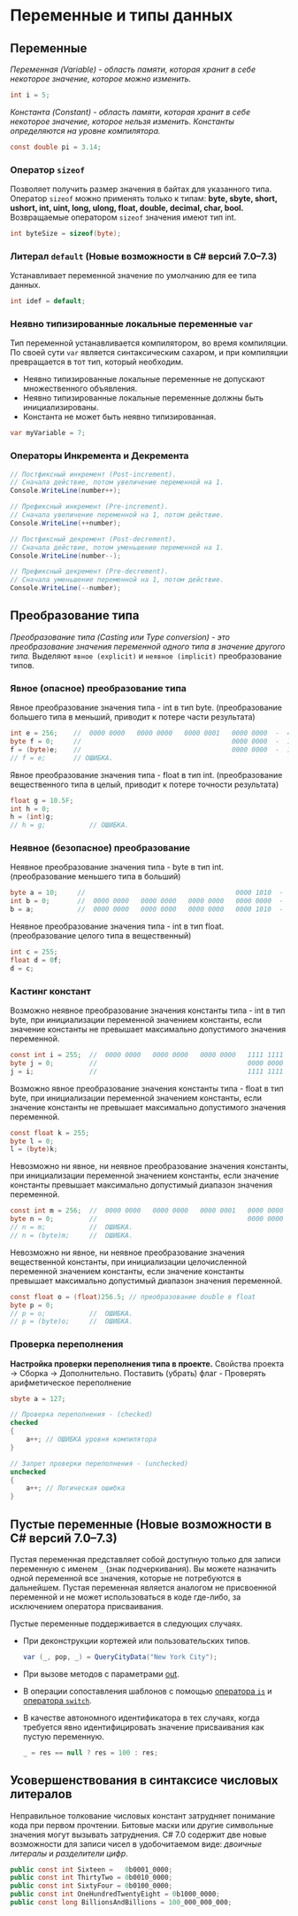 # Переменные и типы данных

## Переменные

*Переменная (Variable) - область памяти, которая хранит в себе некоторое значение, которое можно изменить.*

```c#
int i = 5;
```

*Константа (Constant) - область памяти, которая хранит в себе некоторое значение, которое нельзя изменить.*
*Константы определяются на уровне компилятора.*

```c#
const double pi = 3.14;
```

### Оператор `sizeof`

Позволяет получить размер значения в байтах для указанного типа.
Оператор `sizeof` можно применять только к типам: **byte, sbyte, short, ushort, int, uint, long, ulong, float, double, decimal, char, bool.** Возвращаемые оператором `sizeof` значения имеют тип int.

```c#
int byteSize = sizeof(byte);
```

### Литерал `default` (Новые возможности в C# версий 7.0–7.3)

Устанавливает переменной значение по умолчанию для ее типа данных.

```c#
int idef = default;
```

### Неявно типизированные локальные переменные `var`

Тип переменной устанавливается компилятором, во время компиляции. По своей сути `var` является синтаксическим сахаром, и при компиляции превращается в тот тип, который необходим.

* Неявно типизированные локальные переменные не допускают множественного объявления.
* Неявно типизированные локальные переменные должны быть инициализированы.
* Константа не может быть неявно типизированная.

```c#
var myVariable = 7;
```

### Операторы Инкремента и Декремента

```c#
// Постфиксный инкремент (Post-increment).
// Сначала действие, потом увеличение переменной на 1.
Console.WriteLine(number++);

// Префиксный инкремент (Pre-increment).
// Сначала увеличение переменной на 1, потом действие.
Console.WriteLine(++number); 
```

```c#
// Постфиксный декремент (Post-decrement).
// Сначала действие, потом уменьшение переменной на 1.
Console.WriteLine(number--); 

// Префиксный декремент (Pre-decrement).
// Сначала уменьшение переменной на 1, потом действие.
Console.WriteLine(--number);
```

## Преобразование типа

*Преобразование типа (Casting или Type conversion) - это преобразование значения переменной одного типа в значение другого типа.* Выделяют `явное (explicit)` и `неявное (implicit)` преобразование типов.

### Явное (опасное) преобразование типа

Явное преобразование значения типа - int в тип byte.
(преобразование большего типа в меньший, приводит к потере части результата)

```c#
int e = 256;    //  0000 0000   0000 0000   0000 0001   0000 0000  -  4 байта
byte f = 0;     //                                      0000 0000  -  1 байт
f = (byte)e;    //                                      0000 0000  -  1 байт
// f = e;       // ОШИБКА.
```

Явное преобразование значения типа - float в тип int. (преобразование вещественного типа в целый, приводит к потере точности результата)

```c#
float g = 10.5F;
int h = 0;
h = (int)g;
// h = g;           // ОШИБКА.
```

### Неявное (безопасное) преобразование

Неявное преобразование значения типа - byte в тип int. (преобразование меньшего типа в больший)

```c#
byte a = 10;     //                                      0000 1010  -  1 байт
int b = 0;       //  0000 0000   0000 0000   0000 0000   0000 0000  -  4 байта
b = a;           //  0000 0000   0000 0000   0000 0000   0000 1010  -  4 байта 
```

Неявное преобразование значения типа - int в тип float. (преобразование целого типа в вещественный)

```c#
int c = 255;
float d = 0f;
d = c;
```

### Кастинг констант

Возможно неявное преобразование значения константы типа - int в тип byte, при инициализации переменной значением константы, если значение константы не превышает максимально допустимого значения переменной.

```c#
const int i = 255;  //  0000 0000   0000 0000   0000 0000   1111 1111  -  4 байта
byte j = 0;         //                                      0000 0000  -  1 байт
j = i;              //                                      1111 1111  -  1 байт
```

Возможно явное преобразование значения константы типа - float в тип byte, при инициализации переменной значением константы, если значение константы не превышает максимально допустимого значения переменной.

```c#
const float k = 255;
byte l = 0;
l = (byte)k;
```

Невозможно ни явное, ни неявное преобразование значения константы, при инициализации переменной значением константы, если значение константы превышает максимально допустимый диапазон значения переменной.

```c#
const int m = 256;  //  0000 0000   0000 0000   0000 0001   0000 0000  -  4 байта
byte n = 0;         //                                      0000 0000  -  1 байт
// n = m;           //  ОШИБКА.
// n = (byte)m;     //  ОШИБКА.
```

Невозможно ни явное, ни неявное преобразование значения вещественной константы, при инициализации целочисленной переменной значением константы, если значение константы превышает максимально допустимый диапазон значения переменной.

```c#
const float o = (float)256.5; // преобразование double в float
byte p = 0;
// p = o;           //  ОШИБКА.
// p = (byte)o;     //  ОШИБКА.
```

### Проверка переполнения

**Настройка проверки переполнения типа в проекте.**
Свойства проекта -> Сборка -> Дополнительно.
Поставить (убрать) флаг - Проверять арифметическое переполнение

```c#
sbyte a = 127;

// Проверка переполнения - (checked)
checked
{
    a++; // ОШИБКА уровня компилятора
}

// Запрет проверки переполнения - (unchecked)
unchecked
{
    a++; // Логическая ошибка
}
```

## Пустые переменные (Новые возможности в C# версий 7.0–7.3)

Пустая переменная представляет собой доступную только для записи переменную с именем `_` (знак подчеркивания). Вы можете назначить одной переменной все значения, которые не потребуются в дальнейшем. Пустая переменная является аналогом не присвоенной переменной и не может использоваться в коде где-либо, за исключением оператора присваивания.

Пустые переменные поддерживается в следующих случаях.

* При деконструкции кортежей или пользовательских типов.

  ```c#
  var (_, pop, _) = QueryCityData("New York City");
  ```

* При вызове методов с параметрами [out](https://docs.microsoft.com/ru-ru/dotnet/csharp/language-reference/keywords/out-parameter-modifier).

* В операции сопоставления шаблонов с помощью [оператора `is`](https://docs.microsoft.com/ru-ru/dotnet/csharp/language-reference/operators/is) и [оператора `switch`](https://docs.microsoft.com/ru-ru/dotnet/csharp/language-reference/statements/selection-statements#the-switch-statement).

* В качестве автономного идентификатора в тех случаях, когда требуется явно идентифицировать значение присваивания как пустую переменную.

  ```c#
  _ = res == null ? res = 100 : res;
  ```

## Усовершенствования в синтаксисе числовых литералов

Неправильное толкование числовых констант затрудняет понимание кода при первом прочтении. Битовые маски или другие символьные значения могут вызывать затруднения. C# 7.0 содержит две новые возможности для записи чисел в удобочитаемом виде: *двоичные литералы* и *разделители цифр*.

```c#
public const int Sixteen =   0b0001_0000;
public const int ThirtyTwo = 0b0010_0000;
public const int SixtyFour = 0b0100_0000;
public const int OneHundredTwentyEight = 0b1000_0000;
public const long BillionsAndBillions = 100_000_000_000;
```
